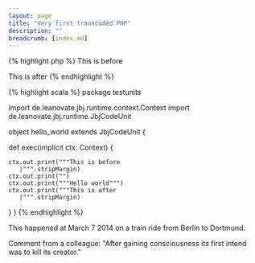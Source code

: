 ```yaml
---
layout: page
title: "Very first transcoded PHP"
description: ""
breadcrumb: [index.md]
---
```


{% highlight php %}
This is before
<?php
  print "Hello world";
?>
This is after
{% endhighlight %}

{% highlight scala %}
package testunits

import de.leanovate.jbj.runtime.context.Context
import de.leanovate.jbj.runtime.JbjCodeUnit

object hello_world extends JbjCodeUnit {

  def exec(implicit ctx: Context) {
  
    ctx.out.print("""This is before
       |""".stripMargin)
    ctx.out.print("")
    ctx.out.print("""Hello world""")
    ctx.out.print("""This is after
       |""".stripMargin)
  }
}
{% endhighlight %}

This happened at March 7 2014 on a train ride from Berlin to Dortmund.

Comment from a colleague: "After gaining consciousness its first intend was to kill its creator."
